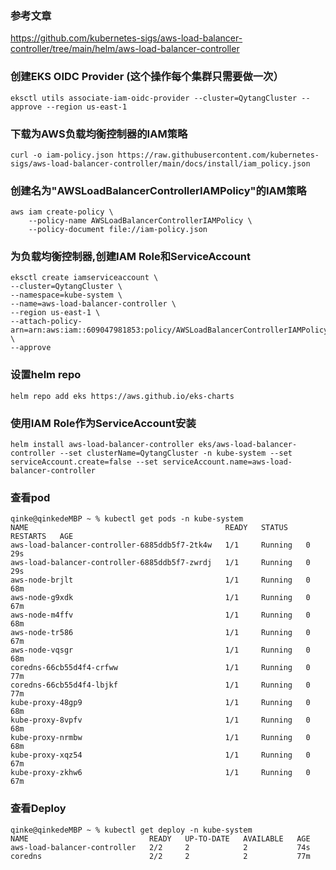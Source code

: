 ### 参考文章
https://github.com/kubernetes-sigs/aws-load-balancer-controller/tree/main/helm/aws-load-balancer-controller

### 创建EKS OIDC Provider (这个操作每个集群只需要做一次）
```shell
eksctl utils associate-iam-oidc-provider --cluster=QytangCluster --approve --region us-east-1
```

### 下载为AWS负载均衡控制器的IAM策略
```shell
curl -o iam-policy.json https://raw.githubusercontent.com/kubernetes-sigs/aws-load-balancer-controller/main/docs/install/iam_policy.json
```

### 创建名为"AWSLoadBalancerControllerIAMPolicy"的IAM策略
```shell
aws iam create-policy \
    --policy-name AWSLoadBalancerControllerIAMPolicy \
    --policy-document file://iam-policy.json
```

### 为负载均衡控制器,创建IAM Role和ServiceAccount
```shell
eksctl create iamserviceaccount \
--cluster=QytangCluster \
--namespace=kube-system \
--name=aws-load-balancer-controller \
--region us-east-1 \
--attach-policy-arn=arn:aws:iam::609047981853:policy/AWSLoadBalancerControllerIAMPolicy \
--approve
```

### 设置helm repo
```shell
helm repo add eks https://aws.github.io/eks-charts
```

### 使用IAM Role作为ServiceAccount安装
```shell
helm install aws-load-balancer-controller eks/aws-load-balancer-controller --set clusterName=QytangCluster -n kube-system --set serviceAccount.create=false --set serviceAccount.name=aws-load-balancer-controller
```

### 查看pod
```shell
qinke@qinkedeMBP ~ % kubectl get pods -n kube-system
NAME                                            READY   STATUS    RESTARTS   AGE
aws-load-balancer-controller-6885ddb5f7-2tk4w   1/1     Running   0          29s
aws-load-balancer-controller-6885ddb5f7-zwrdj   1/1     Running   0          29s
aws-node-brjlt                                  1/1     Running   0          68m
aws-node-g9xdk                                  1/1     Running   0          67m
aws-node-m4ffv                                  1/1     Running   0          68m
aws-node-tr586                                  1/1     Running   0          67m
aws-node-vqsgr                                  1/1     Running   0          68m
coredns-66cb55d4f4-crfww                        1/1     Running   0          77m
coredns-66cb55d4f4-lbjkf                        1/1     Running   0          77m
kube-proxy-48gp9                                1/1     Running   0          68m
kube-proxy-8vpfv                                1/1     Running   0          68m
kube-proxy-nrmbw                                1/1     Running   0          68m
kube-proxy-xqz54                                1/1     Running   0          67m
kube-proxy-zkhw6                                1/1     Running   0          67m
```

### 查看Deploy
```shell
qinke@qinkedeMBP ~ % kubectl get deploy -n kube-system
NAME                           READY   UP-TO-DATE   AVAILABLE   AGE
aws-load-balancer-controller   2/2     2            2           74s
coredns                        2/2     2            2           77m
```
